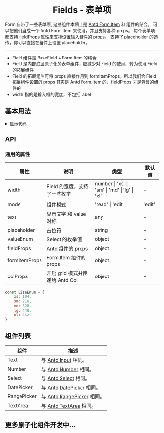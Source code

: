 <h1 align="center">
Fields - 表单项
</h1>

Form 自带了一些表单项, 这些组件本质上是 [Antd Form.Item](https://www.antdv.com/components/form-cn#form-item) 和 组件的结合。
可以把他们当成一个 Antd Form.Item 来使用，并且支持各种 props。
每个表单项都支持 fieldProps 属性来支持设置输入组件的 props。
支持了 placeholder 的透传，你可以直接在组件上设置 placeholder。

---
- Field 组件是 BaseField + Form.Item 的结合
- Field 是内部底层原子化的表单组件，应减少对 Field 的使用，转为使用 Field 的拓展组件
- Field 的拓展组件可将 props 直接作用到 formItemProps，所以我们给 Field 拓展组件设置的 props 其实是 Antd Form.Item 的，fieldProps 才是包含的组件的
- width 指的是输入框的宽度，不包括 label


<script setup>
import { defineAsyncComponent } from 'vue';
import '../packages/style.css';

const FieldsDemo1 = defineAsyncComponent(() => {
  return import('../demos/fields/demo-1');
});
</script>

## 基本用法

<ClientOnly>
<FieldsDemo1></FieldsDemo1>
</ClientOnly>

<details>
<summary>显示代码</summary>

<<< @/demos/fields/demo-1.jsx

</details>

## API

### 通用的属性

| 属性               | 说明                           | 类型                                                  | 默认值         |
| ----------------- | ------------------------------ | ---------------------------------------------------- | ------------- |
| width             | Field 的宽度，支持了一些枚举       | number \| 'xs' \| 'sm' \| 'md' \| 'lg' \| 'xl'       | -             |
| mode              | 组件模式                         | 'read' \| 'edit'                                     | 'edit'        |
| text              | 显示文字 和 value 对称            | any                                                  | -             |
| placeholder       | 占位符                           | string                                               | -            |
| valueEnum         | Select 的枚举值                  | object                                               | -              |
| fieldProps        | Antd 组件的 props                | object                                                | -            |
| formItemProps     | Form.Item 组件的 props           | object                                                | -            |
| colProps          | 开启 grid 模式并传递给 Antd Col    | object                                               | -             |

```js
const SizeEnum = {
    xs: 104,
    sm: 216,
    md: 328,
    lg: 440,
    xl: 552
}
```

## 组件列表

| 组件              | 描述                                                             |
| ----------------- | ----------------------------------------------------------------- |
| Text             | 与 [Antd Input](https://www.antdv.com/components/input-cn) 相同。        |
| Number           | 与 [Antd Number](https://www.antdv.com/components/input-number-cn) 相同。     |
| Select           | 与 [Antd Select](https://www.antdv.com/components/select-cn) 相同。     |
| DatePicker       | 与 [Antd DatePicker](https://www.antdv.com/components/date-picker-cn) 相同。     |
| RangePicker       | 与 [Antd RangePicker](https://www.antdv.com/components/date-picker-cn) 相同。 |
| TextArea       | 与 [Antd TextArea](https://www.antdv.com/components/input-cn#components-input-demo-textarea) 相同。|

## 更多原子化组件开发中...
